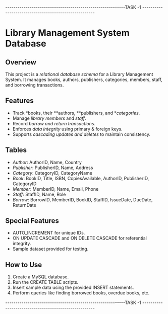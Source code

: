 -----------------------------------------------------------TASK -1 ------------------------------------------------------

# Library Management System Database

## Overview
This project is a *relational database schema* for a Library Management System. It manages books, authors, publishers, categories, members, staff, and borrowing transactions.

## Features
- Track *books, their **authors, **publishers, and **categories*.
- Manage *library members* and *staff*.
- Record *borrow and return transactions*.
- Enforces *data integrity* using primary & foreign keys.
- Supports *cascading updates and deletes* to maintain consistency.

## Tables
- *Author*: AuthorID, Name, Country  
- *Publisher*: PublisherID, Name, Address  
- *Category*: CategoryID, CategoryName  
- *Book*: BookID, Title, ISBN, CopiesAvailable, AuthorID, PublisherID, CategoryID  
- *Member*: MemberID, Name, Email, Phone  
- *Staff*: StaffID, Name, Role  
- *Borrow*: BorrowID, MemberID, BookID, StaffID, IssueDate, DueDate, ReturnDate  

## Special Features
- AUTO_INCREMENT for unique IDs.  
- ON UPDATE CASCADE and ON DELETE CASCADE for referential integrity.  
- Sample dataset provided for testing.

## How to Use
1. Create a MySQL database.  
2. Run the CREATE TABLE scripts.  
3. Insert sample data using the provided INSERT statements.  
4. Perform queries like finding borrowed books, overdue books, etc.




-----------------------------------------------------------TASK -1 ------------------------------------------------------
